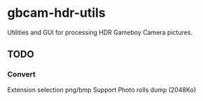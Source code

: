 # gbcam-hdr-utils

Utilities and GUI for processing HDR Gameboy Camera pictures.


## TODO

### Convert

Extension selection png/bmp
Support Photo rolls dump (2048Ko)


